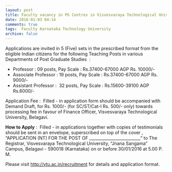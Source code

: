 ```yaml
---
layout: post
title: Faculty vacancy in PG Centres in Visvesvaraya Technological University last date 30th Jan-2016   
date: 2016-01-03 04:14
comments: true
tags:  Faculty Karnataka Technology University 
archive: false
---
```

Applications are invited in 5 (Five) sets in the prescribed format from the eligible Indian citizens for the following Teaching Posts in various  Departments of Post Graduate Studies  :

- Professor : 09 posts, Pay Scale : Rs.37400-67000 AGP Rs. 10000/-
- Associate Professor : 19 posts, Pay Scale : Rs.37400-67000 AGP Rs. 9000/-
- Assistant Professor :  32 posts, Pay Scale : Rs.15600-39100 AGP Rs.6000/- 

Application Fee :  Filled - in application form should be accompanied with Demand Draft, for Rs. 1000/- (for SC/ST/Cat-I Rs. 500/- only) towards processing fee in favour of Finance Officer, Visvesvaraya Technological University, Belagavi.

**How to Apply** :  Filled - in applications together with copies of testimonials should be sent in an envelope, superscribed on top of the cover , “APPLICATION (NT) FOR THE POST OF _________________________” to The Registrar, Visvesvaraya Technological University, “Jnana Sangama” Campus, Belagavi - 590018 (Karnataka) on or before 30/01/2016 at 5.00 P. M. 

Please visit <http://vtu.ac.in/recruitment> for details and application format.




